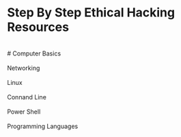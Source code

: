 # Step By Step Ethical Hacking Resources
<br> # Computer Basics</br>
<br>Networking</br>
<br>Linux</br>
<br>Connand Line</br>
<br>Power Shell</br>
<br>Programming Languages</br>
